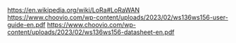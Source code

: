 https://en.wikipedia.org/wiki/LoRa#LoRaWAN
https://www.choovio.com/wp-content/uploads/2023/02/ws136ws156-user-guide-en.pdf
https://www.choovio.com/wp-content/uploads/2023/02/ws136ws156-datasheet-en.pdf
